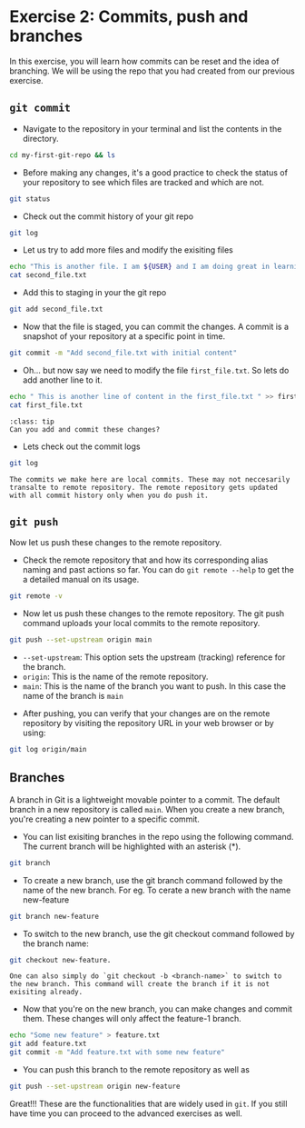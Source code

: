 # Exercise 2: Commits, push and branches

In this exercise, you will learn how commits can be reset and the idea of branching. We will be using the repo that you had created from our previous exercise.

## `git commit`

* Navigate to the repository in your terminal and list the contents in the directory.
```bash
cd my-first-git-repo && ls
```
* Before making any changes, it's a good practice to check the status of your repository to see which files are tracked and which are not.
```bash
git status
```

* Check out the commit history of your git repo
```bash
git log
```

* Let us try to add more files and modify the exisiting files
```bash
echo "This is another file. I am ${USER} and I am doing great in learning about git" > second_file.txt
cat second_file.txt
```

* Add this to staging in your the git repo
```bash
git add second_file.txt
```

* Now that the file is staged, you can commit the changes. A commit is a snapshot of your repository at a specific point in time.
```bash
git commit -m "Add second_file.txt with initial content"
```

* Oh... but now say we need to modify the file `first_file.txt`. So lets do add another line to it. 
```bash
echo " This is another line of content in the first_file.txt " >> first_file.txt
cat first_file.txt
```

```{admonition} Try this
:class: tip
Can you add and commit these changes?
```

* Lets check out the commit logs
```bash
git log
```

```{note}
The commits we make here are local commits. These may not neccesarily transalte to remote repository. The remote repository gets updated with all commit history only when you do push it.
```

## `git push`

Now let us push these changes to the remote repository. 

* Check the remote repository that and how its corresponding alias naming and past actions so far. You can do `git remote --help` to get the a detailed manual on its usage.

```bash
git remote -v
```
* Now let us push these changes to the remote repository. The git push command uploads your local commits to the remote repository.
```bash
git push --set-upstream origin main
```
 - `--set-upstream`: This option sets the upstream (tracking) reference for the branch.
 - `origin`: This is the name of the remote repository.
 - `main`: This is the name of the branch you want to push. In this case the name of the branch is `main`

* After pushing, you can verify that your changes are on the remote repository by visiting the repository URL in your web browser or by using:
```bash
git log origin/main
```

## Branches

A branch in Git is a lightweight movable pointer to a commit. The default branch in a new repository is called `main`. When you create a new branch, you're creating a new pointer to a specific commit.

* You can list exisiting branches in the repo using the following command. The current branch will be highlighted with an asterisk (*).
```bash
git branch
```

* To create a new branch, use the git branch command followed by the name of the new branch. For eg. To cerate a new branch with the name new-feature
```bash 
git branch new-feature
```

* To switch to the new branch, use the git checkout command followed by the branch name:
```bash
git checkout new-feature. 
```

```{note}
One can also simply do `git checkout -b <branch-name>` to switch to the new branch. This command will create the branch if it is not exisiting already.
```

* Now that you're on the new branch, you can make changes and commit them. These changes will only affect the feature-1 branch.

```bash
echo "Some new feature" > feature.txt
git add feature.txt
git commit -m "Add feature.txt with some new feature"
```

* You can push this branch to the remote repository as well as 

```bash
git push --set-upstream origin new-feature
```

Great!!! These are the functionalities that are widely used in `git`. If you still have time you can proceed to the advanced exercises as well.